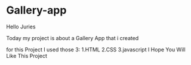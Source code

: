 # Gallery-app
Hello Juries 

Today my project is about a Gallery App that i created 

for this Project I used those 3:
1.HTML
2.CSS
3.javascript
I Hope You Will Like  This Project  
